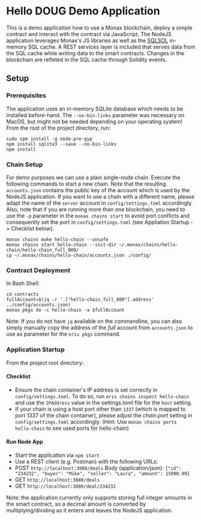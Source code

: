 # Hello DOUG Demo Application

This is a demo application how to use a Monax blockchain, deploy a simple contract and interact with the contract via JavaScript.
The NodeJS application leverages Monax's JS libraries as well as the [SQLSOL](https://github.com/monax/sqlsol) in-memory SQL cache. A REST services layer is included that serves data from the SQL cache while writing data to the smart contracts. Changes in the blockchain are refleted in the SQL cache through Solidity events.

## Setup

### Prerequisites
The application uses an in-memory SQLite database which needs to be installed before-hand. The `--no-bin-links` parameter was necessary on MacOS, but might not be needed depending on your operating system!
From the root of the project directory, run:

```
sudo npm install -g node-pre-gyp
npm install sqlite3 --save --no-bin-links
npm install
```

### Chain Setup
For demo purposes we can use a plain single-node chain. Execute the following commands to start a new chain. Note that the resulting `accounts.json` contains the public key of the account
which is used by the NodeJS application. If you want to use a chain with a different name, please adapt the name of the `server` account in `config/settings.toml` accordingly.
Also, note that if you are running more than one blockchain, you need to use the `-p` parameter in the `monax chains start` to avoid port conflicts and consequently set the port in `config/settings.toml` (see Appliation Startup -> Checklist below). 

```
monax chains make hello-chain --unsafe
monax chains start hello-chain --init-dir ~/.monax/chains/hello-chain/hello-chain_full_000/
cp ~/.monax/chains/hello-chain/accounts.json ./config/
```

### Contract Deployment
In Bash Shell:
```
cd contracts
fullAccount=$(jq -r '.["hello-chain_full_000"].address' ../config/accounts.json)
monax pkgs do -c hello-chain -a $fullAccount
```

Note: If you do not have `jq` available on the commandline, you can also simply manually copy the address of the _full_ account from `accounts.json` to use as parameter for the `eris pkgs` command.

### Application Startup
From the project root directory:

#### Checklist
- Ensure the chain container's IP address is set correctly in `config/settings.toml`. To do so, run `eris chains inspect hello-chain` and use the `IPAddress` value in the settings.toml file for the `host` setting.
- If your chain is using a host port other than `1337` (which is mapped to port 1337 of the chain container), please adjust the _chain.port_ setting in `config/settings.toml` accordingly. (Hint: Use `monax chains ports hello-chain` to see used ports for hello-chain)

#### Run Node App
- Start the application via `npm start`
- Use a REST client (e.g. Postman) with the following URLs:
 - POST `http://localhost:3080/deals` Body (application/json): `{"id": "234232", "buyer": "Mike", "seller": "Laura", "amount": 15000.99}`
 - GET `http://localhost:3080/deals`
 - GET `http://localhost:3080/deal/234232`

Note: the application currently only supports storing full integer amounts in the smart contract, so a decimal amount is converted by multiplying/dividing as it enters and leaves the NodeJS application.